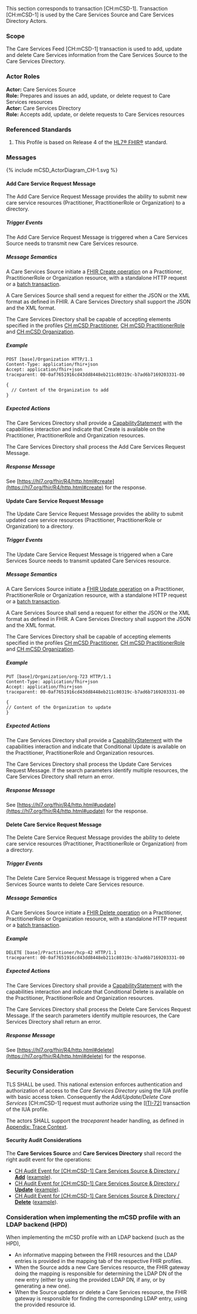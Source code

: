 This section corresponds to transaction [CH:mCSD-1]. Transaction [CH:mCSD-1] is used by the Care Services Source and 
Care Services Directory Actors.

### Scope

The Care Services Feed [CH:mCSD-1] transaction is used to add, update and delete Care Services information from the
Care Services Source to the Care Services Directory.

### Actor Roles

**Actor:** Care Services Source<br>
**Role:** Prepares and issues an add, update, or delete request to Care Services resources<br>
**Actor:** Care Services Directory<br>
**Role:** Accepts add, update, or delete requests to Care Services resources

### Referenced Standards

1. This Profile is based on Release 4 of the [HL7® FHIR®](https://hl7.org/fhir/R4/index.html) standard.

### Messages

<div>{% include mCSD_ActorDiagram_CH-1.svg %}</div>

#### Add Care Service Request Message

The Add Care Service Request Message provides the ability to submit new care service resources (Practitioner,
PractitionerRole or Organization) to a directory.

##### Trigger Events

The Add Care Service Request Message is triggered when a Care Services Source needs to transmit new Care Services resource.

##### Message Semantics

A Care Services Source initiate a [FHIR Create operation](https://hl7.org/fhir/R4/http.html#create) on a 
Practitioner, PractitionerRole or Organization resource, with a standalone HTTP request or a
[batch transaction](https://hl7.org/fhir/R4/http.html#transaction).

A Care Services Source shall send a request for either the JSON or the XML format as defined in FHIR. A Care Services
Directory shall support the JSON and the XML format.

The Care Services Directory shall be capable of accepting elements specified in the profiles
[CH mCSD Practitioner](StructureDefinition-CH.mCSD.Practitioner.html),
[CH mCSD PractitionerRole](StructureDefinition-CH.mCSD.PractitionerRole.html) and
[CH mCSD Organization](StructureDefinition-CH.mCSD.Organization.html).

##### Example

```http
POST [base]/Organization HTTP/1.1
Content-Type: application/fhir+json
Accept: application/fhir+json
traceparent: 00-0af7651916cd43dd8448eb211c80319c-b7ad6b7169203331-00

{
  // Content of the Organization to add
}
```

##### Expected Actions

The Care Services Directory shall provide a [CapabilityStatement](CapabilityStatement-CH.mCSD.CareServicesDirectory.html)
with the capabilities interaction and indicate that Create is available on the Practitioner, PractitionerRole and 
Organization resources.

The Care Services Directory shall process the Add Care Services Request Message.

##### Response Message

See [https://hl7.org/fhir/R4/http.html#create](https://hl7.org/fhir/R4/http.html#create) for the response.

#### Update Care Service Request Message

The Update Care Service Request Message provides the ability to submit updated care service resources (Practitioner,
PractitionerRole or Organization) to a directory.

##### Trigger Events

The Update Care Service Request Message is triggered when a Care Services Source needs to transmit updated Care 
Services resource.

##### Message Semantics

A Care Services Source initiate a [FHIR Update operation](https://hl7.org/fhir/R4/http.html#update) on a 
Practitioner, PractitionerRole or Organization resource, with a standalone HTTP request or a
[batch transaction](https://hl7.org/fhir/R4/http.html#transaction).

A Care Services Source shall send a request for either the JSON or the XML format as defined in FHIR. A Care Services
Directory shall support the JSON and the XML format.

The Care Services Directory shall be capable of accepting elements specified in the profiles 
[CH mCSD Practitioner](StructureDefinition-CH.mCSD.Practitioner.html),
[CH mCSD PractitionerRole](StructureDefinition-CH.mCSD.PractitionerRole.html) and
[CH mCSD Organization](StructureDefinition-CH.mCSD.Organization.html).

##### Example

```http
PUT [base]/Organization/org-723 HTTP/1.1
Content-Type: application/fhir+json
Accept: application/fhir+json
traceparent: 00-0af7651916cd43dd8448eb211c80319c-b7ad6b7169203331-00

{
// Content of the Organization to update
}
```

##### Expected Actions

The Care Services Directory shall provide a [CapabilityStatement](CapabilityStatement-CH.mCSD.CareServicesDirectory.html)
with the capabilities interaction and indicate that Conditional Update is available on the Practitioner, 
PractitionerRole and Organization resources.

The Care Services Directory shall process the Update Care Services Request Message.
If the search parameters identify multiple resources, the Care Services Directory shall return an error.

##### Response Message

See [https://hl7.org/fhir/R4/http.html#update](https://hl7.org/fhir/R4/http.html#update) for the response.

#### Delete Care Service Request Message

The Delete Care Service Request Message provides the ability to delete care service resources (Practitioner,
PractitionerRole or Organization) from a directory.

##### Trigger Events

The Delete Care Service Request Message is triggered when a Care Services Source wants to delete Care Services resource.

##### Message Semantics

A Care Services Source initiate a [FHIR Delete operation](https://hl7.org/fhir/R4/http.html#delete) on a 
Practitioner, PractitionerRole or Organization resource, with a standalone HTTP request or a
[batch transaction](https://hl7.org/fhir/R4/http.html#transaction).

##### Example

```http
DELETE [base]/Practitioner/hcp-42 HTTP/1.1
traceparent: 00-0af7651916cd43dd8448eb211c80319c-b7ad6b7169203331-00
```

##### Expected Actions

The Care Services Directory shall provide a [CapabilityStatement](CapabilityStatement-CH.mCSD.CareServicesDirectory.html)
with the capabilities interaction and indicate that Conditional Delete is available on the Practitioner,
PractitionerRole and Organization resources.

The Care Services Directory shall process the Delete Care Services Request Message.
If the search parameters identify multiple resources, the Care Services Directory shall return an error.

##### Response Message

See [https://hl7.org/fhir/R4/http.html#delete](https://hl7.org/fhir/R4/http.html#delete) for the response.

### Security Consideration

TLS SHALL be used. This national extension enforces authentication and authorization of access to the
_Care Services Directory_ using the IUA profile with basic access token. Consequently the
_Add/Update/Delete Care Services_ [CH:mCSD-1] request must authorize using the
[[ITI-72]](https://profiles.ihe.net/ITI/IUA/index.html#372-incorporate-access-token-iti-72) transaction of the IUA profile.

The actors SHALL support the _traceparent_ header handling, as defined in [Appendix: Trace Context](tracecontext.html).

#### Security Audit Considerations

The **Care Services Source** and **Care Services Directory** shall record the right audit event for the operations:

- [CH Audit Event for [CH:mCSD-1] Care Services Source & Directory / **Add**](StructureDefinition-ChAuditEventmCSD1Create.html)
  ([example](AuditEvent-ChAuditEventmCSD1CreateExample.html)).
- [CH Audit Event for [CH:mCSD-1] Care Services Source & Directory / **Update**](StructureDefinition-ChAuditEventmCSD1Update.html)
  ([example](AuditEvent-ChAuditEventmCSD1UpdateExample.html)).
- [CH Audit Event for [CH:mCSD-1] Care Services Source & Directory / **Delete**](StructureDefinition-ChAuditEventmCSD1Delete.html)
  ([example](AuditEvent-ChAuditEventmCSD1DeleteExample.html)).

### Consideration when implementing the mCSD profile with an LDAP backend (HPD)

When implementing the mCSD profile with an LDAP backend (such as the HPD), 

- An informative mapping between the FHIR resources and the LDAP entries is provided in the mapping tab of the 
  respective FHIR profiles.
- When the Source adds a new Care Services resource, the FHIR gateway doing the mapping is responsible for determining
  the LDAP DN of the new entry (either by using the provided LDAP DN, if any, or by generating a new one).
- When the Source updates or delete a Care Services resource, the FHIR gateway is responsible for finding the 
  corresponding LDAP entry, using the provided resource id.
